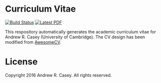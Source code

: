Curriculum Vitae
================

[![Build Status](https://travis-ci.org/andycasey/cv.svg?branch=master)](https://travis-ci.org/andycasey/cv) [![Latest PDF](https://img.shields.io/badge/PDF-latest-orange.svg)](https://github.com/andycasey/cv/raw/master-pdf/andrew-casey-cv.pdf) 

This respository automatically generates the academic curriculum vitae for Andrew R. Casey (University of Cambridge). The CV design has been modified from [AwesomeCV](https://github.com/posquit0/Awesome-CV).

License
======= 
Copyright 2016 Andrew R. Casey. All rights reserved.
